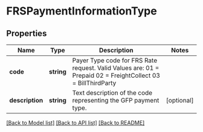 # FRSPaymentInformationType

## Properties
Name | Type | Description | Notes
------------ | ------------- | ------------- | -------------
**code** | **string** | Payer Type code for FRS Rate request. Valid Values are: 01 &#x3D; Prepaid 02 &#x3D; FreightCollect 03 &#x3D; BillThirdParty | 
**description** | **string** | Text description of the code representing the GFP payment type. | [optional] 

[[Back to Model list]](../../README.md#documentation-for-models) [[Back to API list]](../../README.md#documentation-for-api-endpoints) [[Back to README]](../../README.md)

